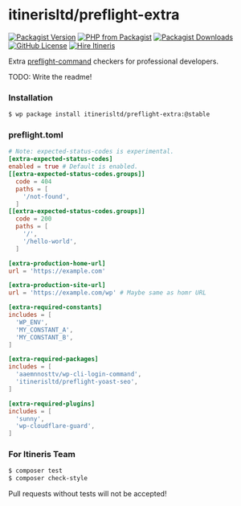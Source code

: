 # itinerisltd/preflight-extra

[![Packagist Version](https://img.shields.io/packagist/v/itinerisltd/preflight-extra.svg)](https://packagist.org/packages/itinerisltd/preflight-extra)
[![PHP from Packagist](https://img.shields.io/packagist/php-v/itinerisltd/preflight-extra.svg)](https://packagist.org/packages/itinerisltd/preflight-extra)
[![Packagist Downloads](https://img.shields.io/packagist/dt/itinerisltd/preflight-extra.svg)](https://packagist.org/packages/itinerisltd/preflight-extra)
[![GitHub License](https://img.shields.io/github/license/itinerisltd/preflight-extra.svg)](https://github.com/ItinerisLtd/preflight-extra/blob/master/LICENSE)
[![Hire Itineris](https://img.shields.io/badge/Hire-Itineris-ff69b4.svg)](https://www.itineris.co.uk/contact/)

Extra [preflight-command](https://github.com/ItinerisLtd/preflight-command) checkers for professional developers.

TODO: Write the readme!

### Installation

```bash
$ wp package install itinerisltd/preflight-extra:@stable
```

### preflight.toml

```toml
# Note: expected-status-codes is experimental.
[extra-expected-status-codes]
enabled = true # Default is enabled.
[[extra-expected-status-codes.groups]]
  code = 404
  paths = [
    '/not-found',
  ]
[[extra-expected-status-codes.groups]]
  code = 200
  paths = [
    '/',
    '/hello-world',
  ]

[extra-production-home-url]
url = 'https://example.com'

[extra-production-site-url]
url = 'https://example.com/wp' # Maybe same as homr URL

[extra-required-constants]
includes = [
  'WP_ENV',
  'MY_CONSTANT_A',
  'MY_CONSTANT_B',
]

[extra-required-packages]
includes = [
  'aaemnnosttv/wp-cli-login-command',
  'itinerisltd/preflight-yoast-seo',
]

[extra-required-plugins]
includes = [
  'sunny',
  'wp-cloudflare-guard',
]
```

### For Itineris Team

```bash
$ composer test
$ composer check-style
```

Pull requests without tests will not be accepted!
